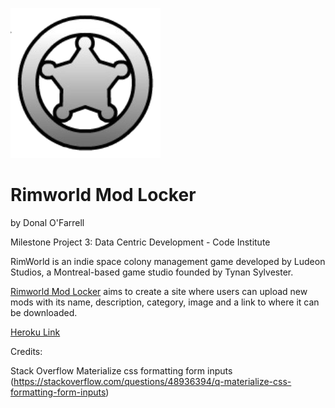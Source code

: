 ![Rimworld Logo](static/images/rimworldlogo.png)

# Rimworld Mod Locker
by Donal O'Farrell

Milestone Project 3: Data Centric Development - Code Institute 

RimWorld is an indie space colony management game developed by Ludeon Studios, a Montreal-based game studio founded by Tynan Sylvester.

[Rimworld Mod Locker](https://rimworld-mod-locker.herokuapp.com/) aims to create a site where users can upload new mods with its name, description, category, image and a link to where it can be downloaded.

[Heroku Link](https://rimworld-mod-locker.herokuapp.com/)


Credits:

Stack Overflow
Materialize css formatting form inputs (https://stackoverflow.com/questions/48936394/q-materialize-css-formatting-form-inputs)